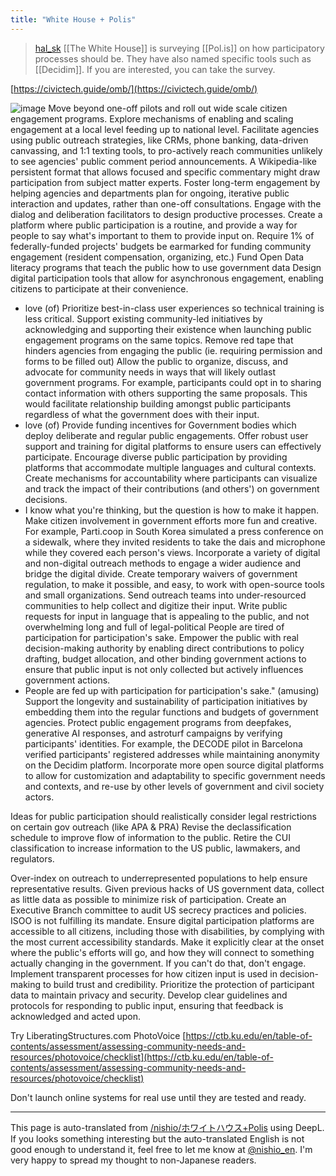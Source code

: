 ```yaml
---
title: "White House + Polis"
---
```


> [hal_sk](https://x.com/hal_sk/status/1791760448641237098) [[The White House]] is surveying [[Pol.is]] on how participatory processes should be. They have also named specific tools such as [[Decidim]].
>  If you are interested, you can take the survey.

[https://civictech.guide/omb/](https://civictech.guide/omb/)

![image](https://gyazo.com/6a994b38290d55161b9d74ce649574f5/thumb/1000)
Move beyond one-off pilots and roll out wide scale citizen engagement programs.
Explore mechanisms of enabling and scaling engagement at a local level feeding up to national level.
Facilitate agencies using public outreach strategies, like CRMs, phone banking, data-driven canvassing, and 1:1 texting tools, to pro-actively reach communities unlikely to see agencies' public comment period announcements.
A Wikipedia-like persistent format that allows focused and specific commentary might draw participation from subject matter experts.
Foster long-term engagement by helping agencies and departments plan for ongoing, iterative public interaction and updates, rather than one-off consultations.
Engage with the dialog and deliberation facilitators to design productive processes.
Create a platform where public participation is a routine, and provide a way for people to say what's important to them to provide input on.
Require 1% of federally-funded projects' budgets be earmarked for funding community engagement (resident compensation, organizing, etc.)
Fund Open Data literacy programs that teach the public how to use government data
Design digital participation tools that allow for asynchronous engagement, enabling citizens to participate at their convenience.
- love (of)
Prioritize best-in-class user experiences so technical training is less critical.
Support existing community-led initiatives by acknowledging and supporting their existence when launching public engagement programs on the same topics.
Remove red tape that hinders agencies from engaging the public (ie. requiring permission and forms to be filled out)
Allow the public to organize, discuss, and advocate for community needs in ways that will likely outlast government programs. For example, participants could opt in to sharing contact information with others supporting the same proposals. This would facilitate relationship building amongst public participants regardless of what the government does with their input.
- love (of)
Provide funding incentives for Government bodies which deploy deliberate and regular public engagements.
Offer robust user support and training for digital platforms to ensure users can effectively participate.
Encourage diverse public participation by providing platforms that accommodate multiple languages and cultural contexts.
Create mechanisms for accountability where participants can visualize and track the impact of their contributions (and others') on government decisions.
- I know what you're thinking, but the question is how to make it happen.
Make citizen involvement in government efforts more fun and creative. For example, Parti.coop in South Korea simulated a press conference on a sidewalk, where they invited residents to take the dais and microphone while they covered each person's views.
Incorporate a variety of digital and non-digital outreach methods to engage a wider audience and bridge the digital divide.
Create temporary waivers of government regulation, to make it possible, and easy, to work with open-source tools and small organizations.
Send outreach teams into under-resourced communities to help collect and digitize their input.
Write public requests for input in language that is appealing to the public, and not overwhelming long and full of legal-political
People are tired of participation for participation's sake. Empower the public with real decision-making authority by enabling direct contributions to policy drafting, budget allocation, and other binding government actions to ensure that public input is not only collected but actively influences government actions.
- People are fed up with participation for participation's sake." (amusing)
Support the longevity and sustainability of participation initiatives by embedding them into the regular functions and budgets of government agencies.
Protect public engagement programs from deepfakes, generative AI responses, and astroturf campaigns by verifying participants' identities. For example, the DECODE pilot in Barcelona verified participants' registered addresses while maintaining anonymity on the Decidim platform.
Incorporate more open source digital platforms to allow for customization and adaptability to specific government needs and contexts, and re-use by other levels of government and civil society actors.

Ideas for public participation should realistically consider legal restrictions on certain gov outreach (like APA & PRA)
Revise the declassification schedule to improve flow of information to the public.
Retire the CUI classification to increase information to the US public, lawmakers, and regulators.

Over-index on outreach to underrepresented populations to help ensure representative results.
Given previous hacks of US government data, collect as little data as possible to minimize risk of participation.
Create an Executive Branch committee to audit US secrecy practices and policies. ISOO is not fulfilling its mandate.
Ensure digital participation platforms are accessible to all citizens, including those with disabilities, by complying with the most current accessibility standards.
Make it explicitly clear at the onset where the public's efforts will go, and how they will connect to something actually changing in the government. If you can't do that, don't engage. Implement transparent processes for how citizen input is used in decision-making to build trust and credibility.
Prioritize the protection of participant data to maintain privacy and security.
Develop clear guidelines and protocols for responding to public input, ensuring that feedback is acknowledged and acted upon.

Try LiberatingStructures.com
PhotoVoice [https://ctb.ku.edu/en/table-of-contents/assessment/assessing-community-needs-and-resources/photovoice/checklist](https://ctb.ku.edu/en/table-of-contents/assessment/assessing-community-needs-and-resources/photovoice/checklist)


Don't launch online systems for real use until they are tested and ready.

---
This page is auto-translated from [/nishio/ホワイトハウス+Polis](https://scrapbox.io/nishio/ホワイトハウス+Polis) using DeepL. If you looks something interesting but the auto-translated English is not good enough to understand it, feel free to let me know at [@nishio_en](https://twitter.com/nishio_en). I'm very happy to spread my thought to non-Japanese readers.